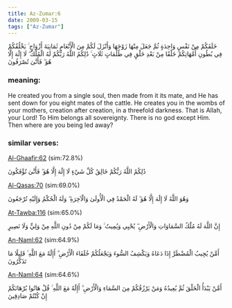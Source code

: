 ```yaml
---
title: Az-Zumar:6
date: 2009-03-15
tags: ["Az-Zumar"]
---
```

خَلَقَكُمْ مِنْ نَفْسٍ وَاحِدَةٍ ثُمَّ جَعَلَ مِنْهَا زَوْجَهَا وَأَنْزَلَ لَكُمْ مِنَ الْأَنْعَامِ ثَمَانِيَةَ أَزْوَاجٍ ۚ يَخْلُقُكُمْ فِي بُطُونِ أُمَّهَاتِكُمْ خَلْقًا مِنْ بَعْدِ خَلْقٍ فِي ظُلُمَاتٍ ثَلَاثٍ ۚ ذَٰلِكُمُ اللَّهُ رَبُّكُمْ لَهُ الْمُلْكُ ۖ لَا إِلَٰهَ إِلَّا هُوَ ۖ فَأَنَّىٰ تُصْرَفُونَ
### meaning: 
He created you from a single soul, then made from it its mate, and He has sent down for you eight mates of the cattle. He creates you in the wombs of your mothers, creation after creation, in a threefold darkness. That is Allah, your Lord! To Him belongs all sovereignty. There is no god except Him. Then where are you being led away?
### similar verses: 

[Al-Ghaafir:62](/40/62) (sim:72.8%)

ذَٰلِكُمُ اللَّهُ رَبُّكُمْ خَالِقُ كُلِّ شَيْءٍ لَا إِلَٰهَ إِلَّا هُوَ ۖ فَأَنَّىٰ تُؤْفَكُونَ

[Al-Qasas:70](/28/70) (sim:69.0%)

وَهُوَ اللَّهُ لَا إِلَٰهَ إِلَّا هُوَ ۖ لَهُ الْحَمْدُ فِي الْأُولَىٰ وَالْآخِرَةِ ۖ وَلَهُ الْحُكْمُ وَإِلَيْهِ تُرْجَعُونَ

[At-Tawba:116](/9/116) (sim:65.0%)

إِنَّ اللَّهَ لَهُ مُلْكُ السَّمَاوَاتِ وَالْأَرْضِ ۖ يُحْيِي وَيُمِيتُ ۚ وَمَا لَكُمْ مِنْ دُونِ اللَّهِ مِنْ وَلِيٍّ وَلَا نَصِيرٍ

[An-Naml:62](/27/62) (sim:64.9%)

أَمَّنْ يُجِيبُ الْمُضْطَرَّ إِذَا دَعَاهُ وَيَكْشِفُ السُّوءَ وَيَجْعَلُكُمْ خُلَفَاءَ الْأَرْضِ ۗ أَإِلَٰهٌ مَعَ اللَّهِ ۚ قَلِيلًا مَا تَذَكَّرُونَ

[An-Naml:64](/27/64) (sim:64.6%)

أَمَّنْ يَبْدَأُ الْخَلْقَ ثُمَّ يُعِيدُهُ وَمَنْ يَرْزُقُكُمْ مِنَ السَّمَاءِ وَالْأَرْضِ ۗ أَإِلَٰهٌ مَعَ اللَّهِ ۚ قُلْ هَاتُوا بُرْهَانَكُمْ إِنْ كُنْتُمْ صَادِقِينَ
